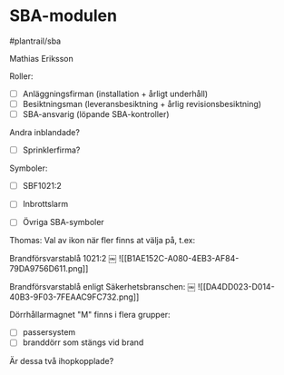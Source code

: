 # SBA-modulen
#plantrail/sba

Mathias Eriksson

Roller:
- [ ] Anläggningsfirman (installation + årligt underhåll)
- [ ] Besiktningsman (leveransbesiktning + årlig revisionsbesiktning)
- [ ] SBA-ansvarig (löpande SBA-kontroller)

Andra inblandade?
- [ ] Sprinklerfirma?


Symboler:
- [ ] SBF1021:2
- [ ] Inbrottslarm
- [ ] Övriga SBA-symboler


Thomas:
Val av ikon när fler finns at välja på, t.ex:

Brandförsvarstablå 1021:2
￼
![[B1AE152C-A080-4EB3-AF84-79DA9756D611.png]]

Brandförsvarstablå enligt Säkerhetsbranschen:
￼
![[DA4DD023-D014-40B3-9F03-7FEAAC9FC732.png]]


Dörrhållarmagnet "M" finns i flera grupper:
- [ ] passersystem
- [ ] branddörr som stängs vid brand

Är dessa två ihopkopplade? 
